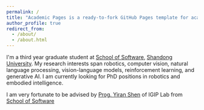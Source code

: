 ```yaml
---
permalink: /
title: "Academic Pages is a ready-to-fork GitHub Pages template for academic personal websites"
author_profile: true
redirect_from: 
  - /about/
  - /about.html
---
```


I'm a third year graduate student at [School of Software](https://www.sc.sdu.edu.cn), [Shandong University](https://www.sdu.edu.cn). My research interests span robotics, computer vision, natural language processing, vision-language models, reinforcement learning, and generative AI. I am currently looking for PhD positions in robotics and embodied intelligence.

I am very fortunate to be advised by [Prog. Yiran Shen](https://faculty.sdu.edu.cn/shenyiran/zh_CN/index.htm) of IGIP Lab from [School of Software](https://www.sc.sdu.edu.cn)
